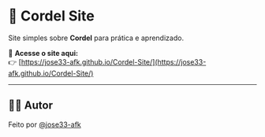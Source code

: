 # 📜 Cordel Site

Site simples sobre **Cordel** para prática e aprendizado.

🔗 **Acesse o site aqui:**  
👉 [https://jose33-afk.github.io/Cordel-Site/](https://jose33-afk.github.io/Cordel-Site/)

---
## 🙋‍♂️ Autor

Feito por [@jose33-afk](https://github.com/jose33-afk)

